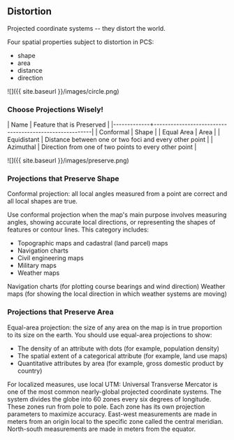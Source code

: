 ---
---

## Distortion

Projected coordinate systems -- they distort the world.

Four spatial properties subject to distortion in PCS:

- shape
- area
- distance
- direction

![]({{ site.baseurl }}/images/circle.png)

<!--split-->

### Choose Projections Wisely!

| Name        | Feature that is Preserved                              |
|-------------+--------------------------------------------------------|
| Conformal   | Shape                                                  |
| Equal Area  | Area                                                   |
| Equidistant | Distance between one or two foci and every other point |
| Azimuthal   | Direction from one of two points to every other point  |

![]({{ site.baseurl }}/images/preserve.png)

<!--split-->

### Projections that Preserve Shape

Conformal projection: all local angles measured from a point are correct and all local shapes are true. 

Use conformal projection when the map's main purpose involves measuring angles, showing accurate local directions, or representing the shapes of features or contour lines. This category includes:

- Topographic maps and cadastral (land parcel) maps
- Navigation charts 
- Civil engineering maps
- Military maps
- Weather maps

<aside>
Navigation charts (for plotting course bearings and wind direction)
Weather maps (for showing the local direction in which weather systems are moving)
</aside>

<!--split-->

### Projections that Preserve Area

Equal-area projection: the size of any area on the map is in true proportion to its size on the earth. You should use equal-area projections to show:

- The density of an attribute with dots (for example, population density)
- The spatial extent of a categorical attribute (for example, land use maps)
- Quantitative attributes by area (for example, gross domestic product by country)

<aside>
For localized measures, use local UTM: Universal Transverse Mercator is one of the most common nearly-global projected coordinate systems. The system divides the globe into 60 zones every six degrees of longitude. These zones run from pole to pole. Each zone has its own projection parameters to maximize accuracy. East-west measurements are made in meters from an origin local to the specific zone called the central meridian. North-south measurements are made in meters from the equator.
</aside>
